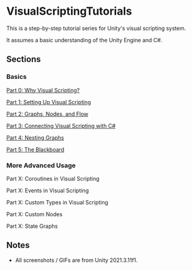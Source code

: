 # VisualScriptingTutorials

This is a step-by-step tutorial series for Unity's visual scripting system.

It assumes a basic understanding of the Unity Engine and C#.

## Sections

### Basics

[Part 0: Why Visual Scripting?](Tutorials/0_WhyVisualScripting.md)

[Part 1: Setting Up Visual Scripting](Tutorials/1_SettingUpVisualScripting.md)

[Part 2: Graphs, Nodes, and Flow](Tutorials/2_GraphsNodesAndFlow.md)

[Part 3: Connecting Visual Scripting with C#](Tutorials/3_ConnectingVisualScriptingWithC%23.md)

[Part 4: Nesting Graphs](Tutorials/5_NestingGraphs.md)

[Part 5: The Blackboard](Tutorials/3_TheBlackboard.md)

### More Advanced Usage

Part X: Coroutines in Visual Scripting

Part X: Events in Visual Scripting

Part X: Custom Types in Visual Scripting

Part X: Custom Nodes

Part X: State Graphs

## Notes

- All screenshots / GIFs are from Unity 2021.3.11f1.
